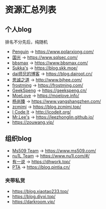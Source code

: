 # 资源汇总列表


## 个人blog
排名不分先后，纯随机

- [Penguin] -> https://www.polarxiong.com/
- [国光] -> https://www.sqlsec.com/
- [bbsmax] -> https://www.bbsmax.com/
- [Sukka's] -> https://blog.skk.moe/
- [dai师兄的博客] -> https://blog.dairoot.cn/ 
- [思诚之道] -> http://www.bjhee.com/
- [frostming] -> https://frostming.com/
- [GeekSpeng] -> https://geekspeng.cn/
- [MoeLove] -> https://moelove.info/
- [杨尚臻] -> https://www.yangshangzhen.com/
- [zcmimi] -> https://blog.zcmimi.top/
- [I Code It] -> http://icodeit.org/
- [Mr.Lee's] -> https://leezhonglin.github.io/
- https://zouwang.vip/



## 组织blog

- [Ms509 Team] -> https://www.ms509.com/
- [nu1L Team] -> https://www.nu1l.com/#/
- [有一说] -> https://dhwork.top/
- [PTA] -> https://blog.pintia.cn/

### 夹带私货
- https://blog.xiaotao233.top/
- https://blog.diyxi.top/
- https://darkroom.vip/

<!-- 个人 -->
[Penguin]:https://www.polarxiong.com/
[国光]:https://www.sqlsec.com/
[bbsmax]:https://www.bbsmax.com/
[Sukka's]:https://blog.skk.moe/
[dai师兄的博客]:https://blog.dairoot.cn/ 
[思诚之道]:http://www.bjhee.com/
[frostming]:https://frostming.com/
[GeekSpeng]:https://geekspeng.cn/
[MoeLove]:https://moelove.info/
[杨尚臻]:https://www.yangshangzhen.com/
[zcmimi]:https://blog.zcmimi.top/
[I Code It]:http://icodeit.org/
[Mr.Lee's]:https://leezhonglin.github.io/


<!-- 组织 -->
[Ms509 Team]:https://www.ms509.com/
[nu1L Team]:https://www.nu1l.com/#/
[有一说]:https://dhwork.top/
[PTA]:https://blog.pintia.cn/
